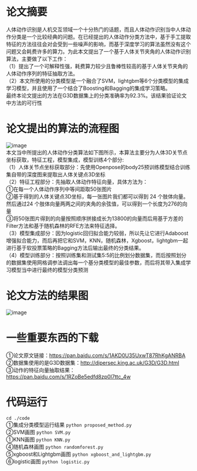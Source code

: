 # 论文摘要
人体动作识别是人机交互领域一个十分热门的话题，而且人体动作识别当中人体动作分类是一个比较经典的问题。在已经提出的人体动作分类方法中，基于手工提取特征的方法往往会对会受到一些噪声的影响，而基于深度学习的算法虽然没有这个问题又会耗费许多的算力。为此本文提出了一个基于人体关节夹角的人体动作识别算法，主要做了以下工作：  
（1）提出了一个可解释性强，耗费算力较少且鲁棒性较高的基于人体关节夹角的人体动作序列的特征抽取方法。  
（2）本文所使用的分类模型是一个融合了SVM，lightgbm等6个分类模型的集成学习模型，并且使用了一个结合了Boosting和Bagging的集成学习策略。  
最终本论文提出的方法在G3D数据集上的分类准确率为92.3%。该结果验证论文中方法的可行性  

# 论文提出的算法的流程图 
![image](https://github.com/ynwu838/Human-Action-Recognition-Algorithm-via-Human-Joint-Angle/blob/main/%E5%9B%BE%E7%89%87/602c46f727825cca6fbfb01fa5a40ce.png)  
本文当中所提出的人体动作分类算法如下图所示，本算法主要分为人体3D关节点坐标获取，特征工程，模型集成，模型训练4个部分:  
（1）人体关节点坐标获取部分：先使用Openpose的body25预训练模型结合训练集自带的深度图来提取出人体关键点3D坐标  
（2）特征工程部分：先抽取人体动作特征向量，具体方法为：  
       ①在每一个人体动作序列中等间距取50张图片  
       ②基于得到的人体关键点3D坐标，每一张图片我们都可以得到 24 个肢体向量。然后通过24 个肢体向量两两之间的夹角的余弦值，可以得到一个长度为276的向量  
       ③将50张图片得到的向量按照顺序拼接成长为13800的向量而后用基于方差的Filter方法和基于随机森林的RFE方法来特征选择。  
（3）模型集成部分：因为logistic回归拟合能力较弱，所以先让它进行Adaboost增强拟合能力，而后再把它和SVM，KNN，随机森林，Xgboost，lightgbm一起进行基于软投票策略的Bagging方法后输出最终的分类结果。    
（4）模型训练部分：按照训练集和测试集5:5的比例划分数据集，而后按照划分的数据集使用网格调参法调出每一个基分类模型的最佳参数，而后将其带入集成学习模型当中进行最终的模型分类预测  
# 论文方法的结果图  

![image](https://github.com/ynwu838/Human-Action-Recognition-Algorithm-via-Human-Joint-Angle/blob/main/%E5%9B%BE%E7%89%87/%E5%9B%BE%E7%89%871.png)

# 一些重要东西的下载
①论文原文链接：https://pan.baidu.com/s/1AKD0U35UxwT87RhKgANRBA  
②数据集使用的是G3D数据集：http://dipersec.king.ac.uk/G3D/G3D.html    
③动作的特征向量抽取结果：https://pan.baidu.com/s/1RZoBe5edfd8zp0I7ttc_4w  
# 代码运行
 ```cd ./code```   
①集成分类模型运行结果  ```python proposed_method.py```   
②SVM画图  ```python SVM.py```   
①KNN画图  ```python KNN.py```   
④随机森林画图  ```python randomforest.py```   
⑤xgboost和Lightgbm画图  ```python xgboost_and_lightgbm.py```   
⑥logistic画图  ```python logistic.py```

